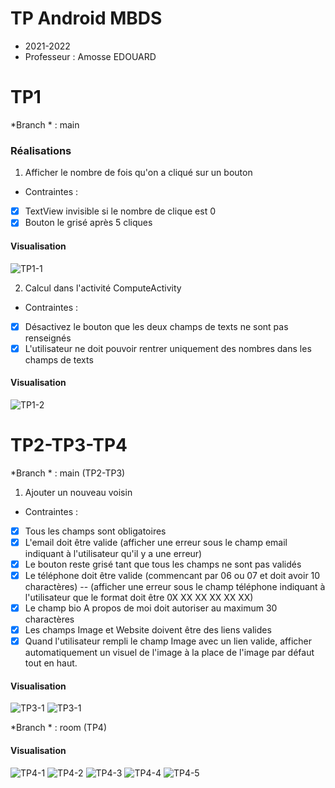 # TP Android MBDS
- 2021-2022
- Professeur : Amosse EDOUARD

# TP1
*Branch * : main

### Réalisations
1. Afficher le nombre de fois qu'on a cliqué sur un bouton
* Contraintes :
- [x] TextView invisible si le nombre de clique est 0
- [x] Bouton le grisé après 5 cliques
#### Visualisation
![TP1-1](imgs/img1.png)

2. Calcul dans l'activité ComputeActivity
* Contraintes :
- [x] Désactivez le bouton que les deux champs de texts ne sont pas renseignés
- [x] L'utilisateur ne doit pouvoir rentrer uniquement des nombres dans les champs de texts
#### Visualisation
![TP1-2](imgs/img2.png)

# TP2-TP3-TP4
*Branch * : main (TP2-TP3)
1. Ajouter un nouveau voisin
* Contraintes :
- [x] Tous les champs sont obligatoires
- [x] L'email doit être valide (afficher une erreur sous le champ email indiquant à l'utilisateur qu'il y a une erreur)
- [x] Le bouton reste grisé tant que tous les champs ne sont pas validés
- [x] Le téléphone doit être valide (commencant par 06 ou 07 et doit avoir 10 charactères) -- (afficher une erreur sous le champ téléphone indiquant à l'utilisateur que le format doit être 0X XX XX XX XX XX)
- [x] Le champ bio A propos de moi doit autoriser au maximum 30 charactères
- [x] Les champs Image et Website doivent être des liens valides
- [x] Quand l'utilisateur rempli le champ Image avec un lien valide, afficher automatiquement un visuel de l'image à la place de l'image par défaut tout en haut.

#### Visualisation
![TP3-1](imgs/img3.png)
![TP3-1](imgs/img4.png)

*Branch * : room (TP4)

#### Visualisation
![TP4-1](imgs/img5.png)
![TP4-2](imgs/img6.png)
![TP4-3](imgs/img7.png)
![TP4-4](imgs/img8.png)
![TP4-5](imgs/img9.png)